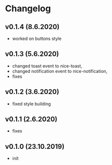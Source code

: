 # Changelog


## v0.1.4 (8.6.2020)
- worked on buttons style


## v0.1.3 (5.6.2020)
- changed toast event to nice-toast,
- changed notification event to nice-notification,
- fixes


## v0.1.2 (3.6.2020)
- fixed style building


## v0.1.1 (2.6.2020)
- fixes


## v0.1.0 (23.10.2019)
- init